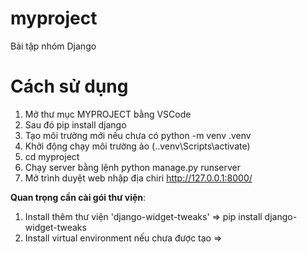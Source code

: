 # myproject
 Bài tập nhóm Django

# Cách sử dụng
1. Mở thư mục MYPROJECT bằng VSCode
2. Sau đó pip install django
3. Tạo môi trường mới nếu chưa có python -m venv .venv
4. Khởi động chạy môi trường ảo (.\.venv\Scripts\activate)
5. cd myproject
6. Chạy server bằng lệnh python manage.py runserver
7. Mở trình duyệt web nhập địa chiri http://127.0.0.1:8000/

**Quan trọng cần cài gói thư viện**:
1. Install thêm thư viện 'django-widget-tweaks' => pip install django-widget-tweaks
2. Install virtual environment nếu chưa được tạo => 




